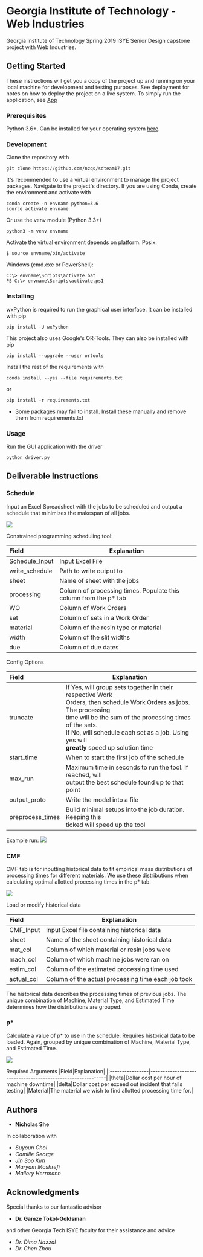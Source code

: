 # Georgia Institute of Technology - Web Industries

Georgia Institute of Technology Spring 2019 ISYE Senior Design capstone project with Web Industries.

## Getting Started

These instructions will get you a copy of the project up and running on your local machine for development and testing purposes. See deployment for notes on how to deploy the project on a live system.
To simply run the application, see [App](#App)

### Prerequisites

Python 3.6+. Can be installed for your operating system [here](https://www.python.org/downloads/).

### Development

Clone the repository with

    git clone https://github.com/nzqs/sdteam17.git

It's recommended to use a virtual environment to manage the project packages. Navigate to the project's directory.
If you are using Conda, create the environment and activate with

    conda create -n envname python=3.6
    source activate envname

Or use the venv module (Python 3.3+)

    python3 -m venv envname

Activate the virtual environment depends on platform.
Posix:

    $ source envname/bin/activate

Windows (cmd.exe or PowerShell):

    C:\> envname\Scripts\activate.bat
    PS C:\> envname\Scripts\activate.ps1


### Installing
wxPython is required to run the graphical user interface. It can be installed with pip

    pip install -U wxPython


This project also uses Google's OR-Tools. They can also be installed with pip

    pip install --upgrade --user ortools


Install the rest of the requirements with

    conda install --yes --file requirements.txt

or

    pip install -r requirements.txt

* Some packages may fail to install. Install these manually and remove them from requirements.txt

### Usage

Run the GUI application with the driver

    python driver.py

## Deliverable Instructions

### Schedule

Input an Excel Spreadsheet with the jobs to be scheduled and output a schedule that minimizes the makespan of all jobs.

<img src="https://github.com/nzqs/sdteam17/blob/master/deliverable/resources/images/GUI%20Schedule%20tab.PNG">

Constrained programming scheduling tool:

|Field|Explanation|
|:----------------|------------------------------------------------------------|
|Schedule_Input|Input Excel File|
|write_schedule|Path to write output to|
|sheet|Name of sheet with the jobs|
|processing|Column of processing times. Populate this column from the p* tab|
|WO|Column of Work Orders|
|set|Column of sets in a Work Order|
|material|Column of the resin type or material|
|width|Column of the slit widths|
|due|Column of due dates|

Config Options

|Field|Explanation|
|:----------------|------------------------------------------------------------|
|truncate|If Yes, will group sets together in their respective Work <br>Orders, then schedule Work Orders as jobs. The processing<br> time will be the sum of the processing times of the sets.<br> If No, will schedule each set as a job. Using yes will<br> **greatly** speed up solution time|
|start_time|When to start the first job of the schedule|
|max_run|Maximum time in seconds to run the tool. If reached, will<br> output the best schedule found up to that point|
|output_proto|Write the model into a file|
|preprocess_times|Build minimal setups into the job duration. Keeping this <br>ticked will speed up the tool|

Example run:
<img src="https://github.com/nzqs/sdteam17/blob/master/deliverable/resources/images/GUI%20Schedule%20Run%20example.PNG?raw=true">

### CMF

CMF tab is for inputting historical data to fit empirical mass distributions of processing times for different materials. We use these distributions when calculating optimal allotted processing times in the p* tab.

<img src="https://github.com/nzqs/sdteam17/blob/master/deliverable/resources/images/GUI%20CMF%20tab.PNG">

Load or modify historical data

|Field|Explanation|
|:----------------|------------------------------------------------------------|
|CMF_Input|Input Excel file containing historical data|
|sheet|Name of the sheet containing historical data|
|mat_col|Column of which material or resin jobs were|
|mach_col|Column of which machine jobs were ran on|
|estim_col|Column of the estimated processing time used|
|actual_col|Column of the actual processing time each job took|

The historical data describes the processing times of previous jobs. The unique combination of Machine, Material Type, and Estimated Time determines how the distributions are grouped.

### p*

Calculate a value of p* to use in the schedule. Requires historical data to be loaded. Again, grouped by unique combination of Machine, Material Type, and Estimated Time.

<img src="https://github.com/nzqs/sdteam17/blob/master/deliverable/resources/images/GUI%20pstar%20tab.PNG">

Required Arguments
|Field|Explanation|
|:----------------|------------------------------------------------------------|
|theta|Dollar cost per hour of machine downtime|
|delta|Dollar cost per exceed out incident that fails testing|
|Material|The material we wish to find allotted processing time for.|

## Authors

* **Nicholas She**

In collaboration with
* *Suyoun Choi*
* *Camille George*
* *Jin Soo Kim*
* *Maryam Moshrefi*
* *Mallory Herrmann*

## Acknowledgments

Special thanks to our fantastic advisor

* **Dr. Gamze Tokol-Goldsman**

and other Georgia Tech ISYE faculty for their assistance and advice

* *Dr. Dima Nazzal*
* *Dr. Chen Zhou*
